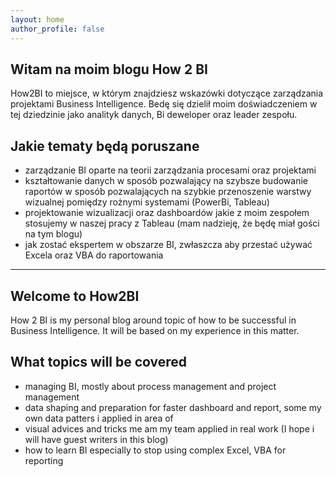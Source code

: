 ```yaml
---
layout: home
author_profile: false
---
```


## Witam na moim blogu How 2 BI

How2BI to miejsce, w którym znajdziesz wskazówki dotyczące zarządzania projektami Business Intelligence. Bedę się dzielił moim  doświadczeniem w tej dziedzinie jako analityk danych, Bi deweloper oraz leader zespołu.

## Jakie tematy będą poruszane

* zarządzanie BI oparte na teorii  zarządzania procesami oraz projektami
* kształtowanie danych w sposób pozwalający na  szybsze budowanie raportów w sposób pozwalających na szybkie przenoszenie warstwy wizualnej pomiędzy rożnymi systemami (PowerBi, Tableau)
* projektowanie wizualizacji oraz dashboardów jakie z moim zespołem stosujemy w naszej pracy z Tableau (mam nadzieję, że będę miał gości na tym blogu)
* jak zostać ekspertem w obszarze BI, zwłaszcza aby przestać używać Excela oraz VBA do raportowania

<hr/>

## Welcome to How2BI

How 2 BI is my personal blog around topic of how to be successful in Business Intelligence. It will be based on my  experience in this matter.

## What topics will be covered

* managing BI, mostly about  process management and project management
* data shaping and preparation for faster dashboard and report, some my own data patters i applied in area of
* visual advices and tricks me am my team applied in real work (I hope i will have guest writers in this blog)
* how to learn BI especially to stop using complex Excel, VBA for reporting
